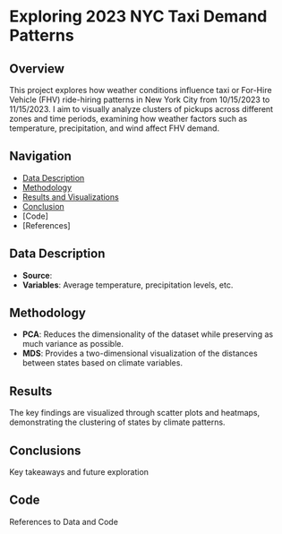 
# Exploring 2023 NYC Taxi Demand Patterns

## Overview
This project explores how weather conditions influence taxi or For-Hire Vehicle (FHV) ride-hiring patterns in New York City from 10/15/2023 to 11/15/2023. I aim to visually analyze clusters of pickups across different zones and time periods, examining how weather factors such as temperature, precipitation, and wind affect FHV demand.

## Navigation
- [Data Description](data.md)
- [Methodology](eda.md)
- [Results and Visualizations](results.md)
- [Conclusion](conclusion.md)
- [Code]
- [References]
  
## Data Description
- **Source**: 
- **Variables**: Average temperature, precipitation levels, etc.

## Methodology
- **PCA**: Reduces the dimensionality of the dataset while preserving as much variance as possible.
- **MDS**: Provides a two-dimensional visualization of the distances between states based on climate variables.

## Results
The key findings are visualized through scatter plots and heatmaps, demonstrating the clustering of states by climate patterns.

## Conclusions
Key takeaways and future exploration

## Code
References to Data and Code






